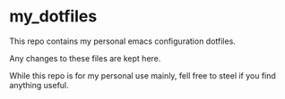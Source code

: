 my_dotfiles
===========

This repo contains my personal emacs configuration dotfiles. 

Any changes to these files are kept here. 

While this repo is for my personal use mainly, fell free to steel if you find anything useful. 
